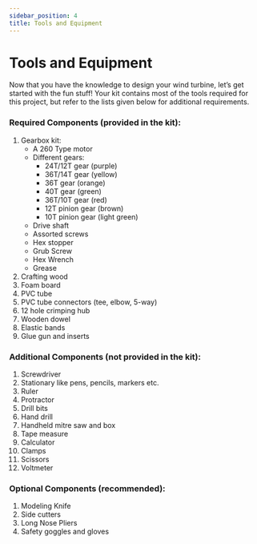 ```yaml
---
sidebar_position: 4
title: Tools and Equipment
---
```


# Tools and Equipment
Now that you have the knowledge to design your wind turbine, let’s get started with the fun stuff! Your kit contains most of the tools required for this project, but refer to the lists given below for additional requirements.

### Required Components (provided in the kit):
1. Gearbox kit:
   * A 260 Type motor
   * Different gears:
        * 24T/12T gear (purple)
        * 36T/14T gear (yellow)
        * 36T gear (orange)
        * 40T gear (green)
        * 36T/10T gear (red)
        * 12T pinion gear (brown)
        * 10T pinion gear (light green)
    * Drive shaft
    * Assorted screws
    * Hex stopper
    * Grub Screw
    * Hex Wrench
    * Grease
2. Crafting wood
3. Foam board
4. PVC tube
5. PVC tube connectors (tee, elbow, 5-way)
6. 12 hole crimping hub
7. Wooden dowel
8. Elastic bands
9. Glue gun and inserts

### Additional Components (not provided in the kit):
1. Screwdriver
2. Stationary like pens, pencils, markers etc.
3. Ruler
4. Protractor
5. Drill bits
6. Hand drill
7. Handheld mitre saw and box
8. Tape measure
9. Calculator
10. Clamps
11. Scissors
12. Voltmeter

### Optional Components (recommended):
1. Modeling Knife
2. Side cutters
3. Long Nose Pliers
4. Safety goggles and gloves
